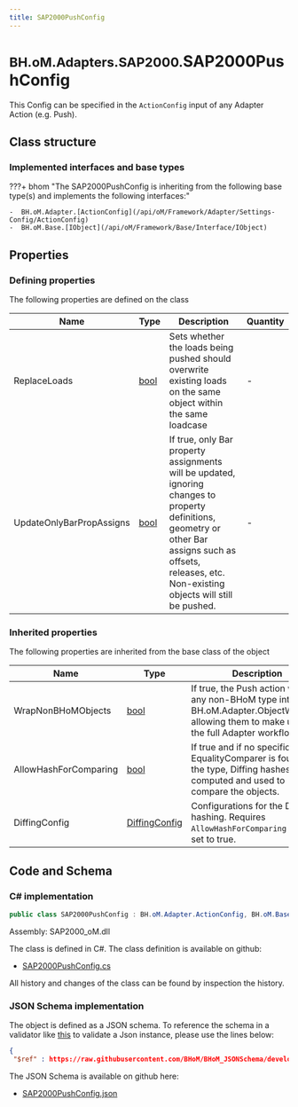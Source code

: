 ```yaml
---
title: SAP2000PushConfig
---
```


# <small>BH.oM.Adapters.SAP2000.</small>**SAP2000PushConfig**

This Config can be specified in the `ActionConfig` input of any Adapter Action (e.g. Push).

## Class structure

### Implemented interfaces and base types

???+ bhom "The SAP2000PushConfig is inheriting from the following base type(s) and implements the following interfaces:"

    -  BH.oM.Adapter.[ActionConfig](/api/oM/Framework/Adapter/Settings-Config/ActionConfig)
    -  BH.oM.Base.[IObject](/api/oM/Framework/Base/Interface/IObject)


## Properties



### Defining properties

The following properties are defined on the class

| Name             | Type             | Description      | Quantity         |
|------------------|------------------|------------------|------------------|
| ReplaceLoads | [bool](https://learn.microsoft.com/en-us/dotnet/api/System.Boolean?view=netstandard-2.0) | Sets whether the loads being pushed should overwrite existing loads on the same object within the same loadcase | - |
| UpdateOnlyBarPropAssigns | [bool](https://learn.microsoft.com/en-us/dotnet/api/System.Boolean?view=netstandard-2.0) | If true, only Bar property assignments will be updated, ignoring changes to property definitions, geometry or other Bar assigns such as offsets, releases, etc. Non-existing objects will still be pushed. | - |


### Inherited properties
The following properties are inherited from the base class of the object

| Name             | Type             | Description      | Quantity         |
|------------------|------------------|------------------|------------------|
| WrapNonBHoMObjects | [bool](https://learn.microsoft.com/en-us/dotnet/api/System.Boolean?view=netstandard-2.0) | If true, the Push action wraps any non-BHoM type into a BH.oM.Adapter.ObjectWrapper, allowing them to make use of the full Adapter workflow. | - |
| AllowHashForComparing | [bool](https://learn.microsoft.com/en-us/dotnet/api/System.Boolean?view=netstandard-2.0) | If true and if no specific EqualityComparer is found for the type, Diffing hashes are computed and used to compare the objects. | - |
| DiffingConfig | [DiffingConfig](/api/oM/Framework/Diffing/DiffingConfig) | Configurations for the Diffing hashing. Requires `AllowHashForComparing` to be set to true. | - |


## Code and Schema

### C# implementation

``` C# title="C#"
public class SAP2000PushConfig : BH.oM.Adapter.ActionConfig, BH.oM.Base.IObject
```

Assembly: SAP2000_oM.dll

The class is defined in C#. The class definition is available on github:

- [SAP2000PushConfig.cs](https://github.com/BHoM/SAP2000_Toolkit/blob/develop/SAP2000_oM/Config\SAP2000PushConfig.cs)

All history and changes of the class can be found by inspection the history.
### JSON Schema implementation

The object is defined as a JSON schema. To reference the schema in a validator like [this](https://www.jsonschemavalidator.net/) to validate a Json instance, please use the lines below:

``` json title="JSON Schema"
{
 "$ref" : https://raw.githubusercontent.com/BHoM/BHoM_JSONSchema/develop/SAP2000_oM/SAP2000PushConfig.json}
```

The JSON Schema is available on github here:

- [SAP2000PushConfig.json](https://github.com/BHoM/BHoM_JSONSchema/blob/develop/SAP2000_oM/SAP2000PushConfig.json)
